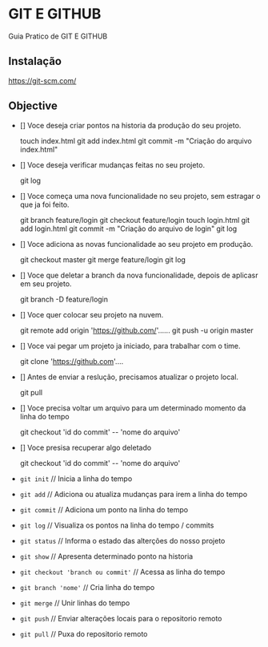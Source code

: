 # GIT E GITHUB

Guia Pratico de GIT E GITHUB

## Instalação

https://git-scm.com/

## Objective

- [] Voce deseja criar pontos na historia da produção do seu projeto.

    touch index.html
    git add index.html
    git commit -m "Criação do arquivo index.html"

- [] Voce deseja verificar mudanças feitas no seu projeto.

    git log

- [] Voce começa uma nova funcionalidade no seu projeto, sem estragar o que ja foi feito.

    git branch feature/login
    git checkout feature/login
    touch login.html
    git add login.html
    git commit -m "Criação do arquivo de login"
    git log


- [] Voce adiciona as novas funcionalidade ao seu projeto em produção.

    git checkout master
    git merge feature/login
    git log

- [] Voce que deletar a branch da nova funcionalidade, depois de aplicasr em seu projeto.

    git branch -D feature/login

- [] Voce quer colocar seu projeto na nuvem.

    git remote add origin 'https://github.com/'......
    git push -u origin master

- [] Voce vai pegar um projeto ja iniciado, para trabalhar com o time.

    git clone 'https://github.com'....

- [] Antes de enviar a reslução, precisamos atualizar o projeto local.

    git pull

- [] Voce precisa voltar um arquivo para um determinado momento da linha do tempo

    git checkout 'id do commit' -- 'nome do arquivo'

- [] Voce presisa recuperar algo deletado

    git checkout 'id do commit' -- 'nome do arquivo'

- `git init` // Inicia a linha do tempo
- `git add` // Adiciona ou atualiza mudanças para irem a linha do tempo
- `git commit` // Adiciona um ponto na linha do tempo
- `git log` // Visualiza os pontos na linha do tempo / commits
- `git status` // Informa o estado das alterções do nosso projeto
- `git show` // Apresenta determinado ponto na historia
- `git checkout 'branch ou commit'` // Acessa as linha do tempo
- `git branch 'nome'` // Cria linha do tempo
- `git merge` // Unir linhas do tempo
- `git push` // Enviar alterações locais para o repositorio remoto
- `git pull` // Puxa do repositorio remoto